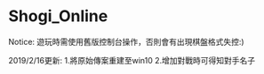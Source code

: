 # Shogi_Online




Notice:
遊玩時需使用舊版控制台操作，否則會有出現棋盤格式失控:)

2019/2/16更新:
1.將原始傳案重建至win10
2.增加對戰時可得知對手名子
